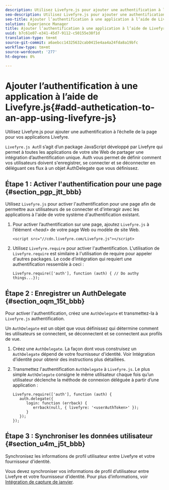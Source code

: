 ```yaml
---
description: Utilisez Livefyre.js pour ajouter une authentification à l’échelle de la page pour vos applications Livefyre.
seo-description: Utilisez Livefyre.js pour ajouter une authentification à l’échelle de la page pour vos applications Livefyre.
seo-title: Ajouter l’authentification à une application à l’aide de Livefyre.js
solution: Experience Manager
title: Ajouter l’authentification à une application à l’aide de Livefyre.js
uuid: b7c61e07-e341-45d7-9112-c50155e38f1d
translation-type: tm+mt
source-git-commit: a6aebcc14325632cab0415e4aa4a24fda8a19bfc
workflow-type: tm+mt
source-wordcount: '277'
ht-degree: 0%

---
```



# Ajouter l’authentification à une application à l’aide de Livefyre.js{#add-authetication-to-an-app-using-livefyre-js}

Utilisez Livefyre.js pour ajouter une authentification à l’échelle de la page pour vos applications Livefyre.

`Livefyre.js Aut`Il s’agit d’un package JavaScript développé par Livefyre qui permet à toutes les applications de votre site Web de partager une intégration d’authentification unique. Auth vous permet de définir comment vos utilisateurs doivent s&#39;enregistrer, se connecter et se déconnecter en déléguant ces flux à un objet AuthDelegate que vous définissez.

## Étape 1 : Activer l&#39;authentification pour une page {#section_pgp_jtt_bbb}

Utilisez `Livefyre.js` pour activer l&#39;authentification pour une page afin de permettre aux utilisateurs de se connecter et d&#39;interagir avec les applications à l&#39;aide de votre système d&#39;authentification existant.

1. Pour activer l’authentification sur une page, ajoutez `Livefyre.js` à l’élément *&lt;head>* de votre page Web ou modèle de site Web.

   ```
   <script src="//cdn.livefyre.com/Livefyre.js"></script>
   ```

1. Utilisez `Livefyre.require` pour activer l&#39;authentification. L&#39;utilisation de `Livefyre.require` est similaire à l&#39;utilisation de require pour appeler d&#39;autres packages. Le code d’intégration qui requiert une authentification ressemble à ceci :

   ```
   Livefyre.require(['auth'], function (auth) { // Do authy things...});
   ```

## Étape 2 : Enregistrer un AuthDelegate {#section_oqm_15t_bbb}

Pour activer l&#39;authentification, créez une `AuthDelegate` et transmettez-la à `Livefyre.js` authentification.

Un `AuthDelegate` est un objet que vous définissez qui détermine comment les utilisateurs se connectent, se déconnectent et se connectent aux profils de vue.

1. Créez une `AuthDelegate`. La façon dont vous construisez un `AuthDelegate` dépend de votre fournisseur d&#39;identité. Voir Intégration d’identité pour obtenir des instructions plus détaillées.

1. Transmettez l&#39;authentification `AuthDelegate` à `Livefyre.js`. Le plus simple `AuthDelegate` consigne le même utilisateur chaque fois qu’un utilisateur déclenche la méthode de connexion déléguée à partir d’une application :

   ```
   Livefyre.require(['auth'], function (auth) { 
      auth.delegate({ 
         login: function (errback) { 
            errback(null, { livefyre: '<userAuthToken>' }); 
         }    
      });  
   });
   ```

## Étape 3 : Synchroniser les données utilisateur {#section_u4m_j5t_bbb}

Synchronisez les informations de profil utilisateur entre Livefyre et votre fournisseur d&#39;identité.

Vous devez synchroniser vos informations de profil d’utilisateur entre Livefyre et votre fournisseur d’identité. Pour plus d’informations, voir [Intégration de capture de janvier](/help/implementation/c-livefyre-identity-comp/c-janrain-capture-backplane-comp.md).
